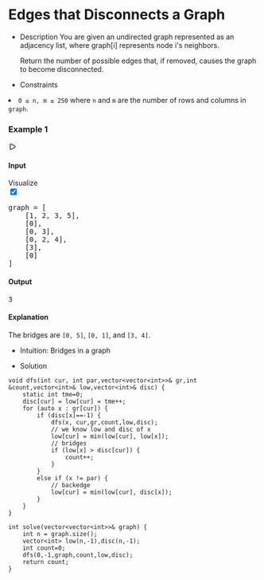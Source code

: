 # Edges that Disconnects a Graph

- Description
    You are given an undirected graph represented as an adjacency list, where graph[i] represents node i's neighbors.

    Return the number of possible edges that, if removed, causes the graph to become disconnected.
- Constraints
<li><code>0 ≤&nbsp;n, m ≤ 250</code> where <code>n</code> and <code>m</code> are the number of rows and columns in <code>graph</code>.</li>

<div class="ExampleTestCases_testcase-content__zYLLV"><div class="ExampleTestCases_testcase__2LeOK"><div class="ExampleTestCases_header___ersR"><h3>Example 1</h3><div class="CopyToTestcaseIcon_copy__izIHo"><div><svg width="18px" height="18px" fill="none" xmlns="http://www.w3.org/2000/svg" viewBox="0 0 24 24" preserveAspectRatio="xMidYMid meet"><path d="M5 6.532c0-1.554 1.696-2.514 3.029-1.715l9.113 5.468c1.294.777 1.294 2.653 0 3.43l-9.113 5.468c-1.333.8-3.029-.16-3.029-1.715V6.532z" stroke="#2D2A26" stroke-width="2"></path></svg></div></div></div><div class="ExampleTestCases_title__2pG-e"><h4 class="ExampleTestCases_input__38ARi"><strong>Input</strong></h4><div class=""><div class="VisualizerToggle_toggle__1rVj8"><label>Visualize</label><div class="bs-toggle small"><div class="react-toggle"><div class="react-toggle-track"><div class="react-toggle-track-check"></div><div class="react-toggle-track-x"></div></div><div class="react-toggle-thumb"></div><input class="react-toggle-screenreader-only" type="checkbox" checked=""></div></div></div></div></div><div class="ExampleTestCases_block__3XHen ExampleTestCases_visualizer__t0Ao1"><div class="InputOutputBlock_container__MMlPk"><div class="InputOutputBlock_body__10-4H"><pre>graph = [
    [1, 2, 3, 5],
    [0],
    [0, 3],
    [0, 2, 4],
    [3],
    [0]
]</pre></div></div></div><div class="ExampleTestCases_title__2pG-e"><h4><strong>Output</strong></h4></div><div class="ExampleTestCases_block__3XHen"><div class="InputOutputBlock_container__MMlPk"><div class="InputOutputBlock_body__10-4H InputOutputBlock_output__3E8I8"><pre>3</pre></div></div></div><div class="ExampleTestCases_title__2pG-e"><h4><strong>Explanation</strong></h4></div><div class="ExampleTestCases_explanation__2F8rE"><div class="MarkdownDiv_markdown-div__2auQ4 lightcode"><p>The bridges are <code>[0, 5]</code>, <code>[0, 1]</code>, and <code>[3, 4]</code>.</p>
</div></div></div></div>


- Intuition: Bridges in a graph

- Solution

```
void dfs(int cur, int par,vector<vector<int>>& gr,int &count,vector<int>& low,vector<int>& disc) {
	static int tme=0;
	disc[cur] = low[cur] = tme++;
	for (auto x : gr[cur]) {
		if (disc[x]==-1) {
			dfs(x, cur,gr,count,low,disc);
			// we know low and disc of x
			low[cur] = min(low[cur], low[x]);
			// bridges
			if (low[x] > disc[cur]) {
				count++;
			}
		}
		else if (x != par) {
			// backedge
			low[cur] = min(low[cur], disc[x]);
		}
	}
}

int solve(vector<vector<int>>& graph) {
	int n = graph.size();
	vector<int> low(n,-1),disc(n,-1);
	int count=0;
    dfs(0,-1,graph,count,low,disc);
    return count;
}
```